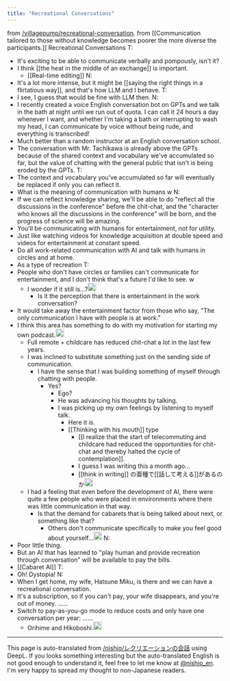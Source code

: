 ```yaml
---
title: "Recreational Conversations"
---
```


from [/villagepump/recreational-conversation](https://scrapbox.io/villagepump/recreational-conversation).
from  [[Communication tailored to those without knowledge becomes poorer the more diverse the participants.]]
Recreational Conversations
T:
- It's exciting to be able to communicate verbally and pompously, isn't it?
- I think [[the heat in the middle of an exchange]] is important.
    - [[Real-time editing]]
N:
- It's a lot more intense, but it might be [[saying the right things in a flirtatious way]], and that's how LLM and I behave.
T:
- I see, I guess that would be fine with LLM then.
N:
- I recently created a voice English conversation bot on GPTs and we talk in the bath at night until we run out of quota. I can call it 24 hours a day whenever I want, and whether I'm taking a bath or interrupting to wash my head, I can communicate by voice without being rude, and everything is transcribed!
- Much better than a random instructor at an English conversation school.
- The conversation with Mr. Tachikawa is already above the GPTs because of the shared context and vocabulary we've accumulated so far, but the value of chatting with the general public that isn't is being eroded by the GPTs.
T:
- The context and vocabulary you've accumulated so far will eventually be replaced if only you can reflect it.
- What is the meaning of communication with humans w
N:
- If we can reflect knowledge sharing, we'll be able to do "reflect all the discussions in the conference" before the chit-chat, and the "character who knows all the discussions in the conference" will be born, and the progress of science will be amazing.
- You'll be communicating with humans for entertainment, not for utility.
- Just like watching videos for knowledge acquisition at double speed and videos for entertainment at constant speed.
- Do all work-related communication with AI and talk with humans in circles and at home.
- As a type of recreation
T:
- People who don't have circles or families can't communicate for entertainment, and I don't think that's a future I'd like to see. w
    - I wonder if it still is...?<img src='https://scrapbox.io/api/pages/villagepump/基素/icon' alt='/villagepump/基素.icon' height="19.5"/>
        - Is it the perception that there is entertainment in the work conversation?
- It would take away the entertainment factor from those who say, "The only communication I have with people is at work."
- I think this area has something to do with my motivation for starting my own podcast.<img src='https://scrapbox.io/api/pages/villagepump/inajob/icon' alt='/villagepump/inajob.icon' height="19.5"/>
    - Full remote + childcare has reduced chit-chat a lot in the last few years.
    - I was inclined to substitute something just on the sending side of communication.
        - I have the sense that I was building something of myself through chatting with people.
            - Yes?
                - Ego?
                - He was advancing his thoughts by talking.
                - I was picking up my own feelings by listening to myself talk.
                    - Here it is.
                    - [[Thinking with his mouth]] type
                        - [[I realize that the start of telecommuting and childcare had reduced the opportunities for chit-chat and thereby halted the cycle of contemplation]].
                        - I guess I was writing this a month ago...
                        - [[think in writing]] の亜種で[[話して考える]]があるのか<img src='https://scrapbox.io/api/pages/villagepump/nishio/icon' alt='/villagepump/nishio.icon' height="19.5"/>
    - I had a feeling that even before the development of AI, there were quite a few people who were placed in environments where there was little communication in that way.
        - Is that the demand for cabarets that is being talked about next, or something like that?
            - Others don't communicate specifically to make you feel good about yourself...<img src='https://scrapbox.io/api/pages/villagepump/基素/icon' alt='/villagepump/基素.icon' height="19.5"/>
N:
- Poor little thing.
- But an AI that has learned to "play human and provide recreation through conversation" will be available to pay the bills.
- [[Cabaret AI]]
T:
- Oh! Dystopia!
N:
- When I get home, my wife, Hatsune Miku, is there and we can have a recreational conversation.
- It's a subscription, so if you can't pay, your wife disappears, and you're out of money. ......
- Switch to pay-as-you-go mode to reduce costs and only have one conversation per year: ......
    - Orihime and Hikoboshi.<img src='https://scrapbox.io/api/pages/villagepump/cFQ2f7LRuLYP/icon' alt='/villagepump/cFQ2f7LRuLYP.icon' height="19.5"/>

---
This page is auto-translated from [/nishio/レクリエーションの会話](https://scrapbox.io/nishio/レクリエーションの会話) using DeepL. If you looks something interesting but the auto-translated English is not good enough to understand it, feel free to let me know at [@nishio_en](https://twitter.com/nishio_en). I'm very happy to spread my thought to non-Japanese readers.